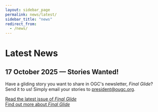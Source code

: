 ```yaml
---
layout: sidebar_page
permalink: news/latest/
sidebar_title: "news"
redirect_from:
  - /news/
---
```


<title>Latest Club News - OUGC</title>

# Latest News

## 17 October 2025 &mdash; Stories Wanted!

Have a gliding story you want to share in OGC's newsletter, <i>Final Glide</i>? Send it to us! Simply email your stories to [president@ougc.org](mailto:president@ougc.org).

<div class="home-button-wrapper">
    <a href="{{ '/assets/documents/final_glide/final-glide-' | append: site.data.final_glide[0].issue | append: '.pdf/' }}" class="big-button">Read the latest issue of <i>Final Glide</i></a>
</div>

<div class="home-button-wrapper">
    <a href="/news/final_glide/" class="big-button">Find out more about <i>Final Glide</i></a>
</div>